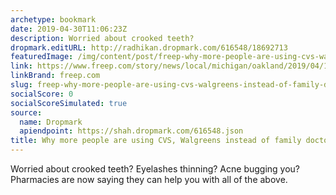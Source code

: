 ```yaml
---
archetype: bookmark
date: 2019-04-30T11:06:23Z
description: Worried about crooked teeth?
dropmark.editURL: http://radhikan.dropmark.com/616548/18692713
featuredImage: /img/content/post/freep-why-more-people-are-using-cvs-walgreens-instead-of-family-doctor.jpg
link: https://www.freep.com/story/news/local/michigan/oakland/2019/04/17/pharmacy-cvs-minute-clinic-walgreens-doctor/3421057002/
linkBrand: freep.com
slug: freep-why-more-people-are-using-cvs-walgreens-instead-of-family-doctor
socialScore: 0
socialScoreSimulated: true
source:
  name: Dropmark
  apiendpoint: https://shah.dropmark.com/616548.json
title: Why more people are using CVS, Walgreens instead of family doctor
---
```

Worried about crooked teeth? Eyelashes thinning? Acne bugging you? Pharmacies are now saying they can help you with all of the above.